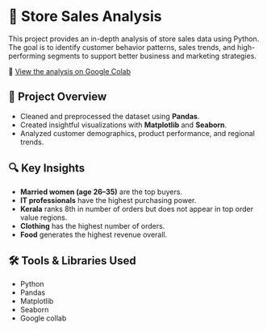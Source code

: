 # 🛒 Store Sales Analysis

This project provides an in-depth analysis of store sales data using Python. The goal is to identify customer behavior patterns, sales trends, and high-performing segments to support better business and marketing strategies.

📓 [View the analysis on Google Colab](https://colab.research.google.com/drive/14PFxjibYBiMk7ZrC1o_cgl76i2EHxNzE?usp=sharing)

## 📌 Project Overview

- Cleaned and preprocessed the dataset using **Pandas**.
- Created insightful visualizations with **Matplotlib** and **Seaborn**.
- Analyzed customer demographics, product performance, and regional trends.

## 🔍 Key Insights

- **Married women (age 26–35)** are the top buyers.
- **IT professionals** have the highest purchasing power.
- **Kerala** ranks 8th in number of orders but does not appear in top order value regions.
- **Clothing** has the highest number of orders.
- **Food** generates the highest revenue overall.

## 🛠️ Tools & Libraries Used

- Python
- Pandas
- Matplotlib
- Seaborn
- Google collab



